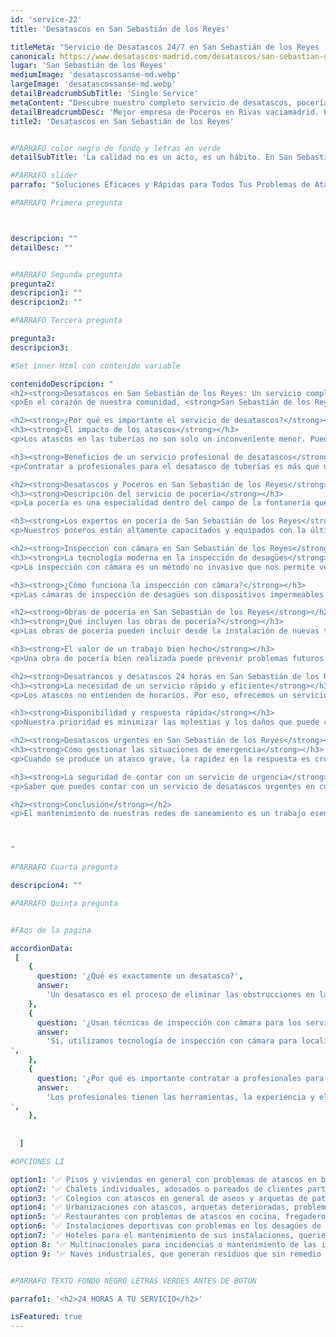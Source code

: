 ```yaml
---
id: 'service-22'
title: 'Desatascos en San Sebastián de los Reyes'

titleMeta: "Servicio de Desatascos 24/7 en San Sebastián de los Reyes | Expertos en Pocería e Inspección con Cámara"
canonical: https://www.desatascos-madrid.com/desatascos/san-sebastian-de-los-reyes
lugar: 'San Sebastián de los Reyes'
mediumImage: 'desatascossanse-md.webp'
largeImage: 'desatascossanse-md.webp'
detailBreadcrumbSubTitle: 'Single Service'
metaContent: "Descubre nuestro completo servicio de desatascos, pocería e inspección con cámara en San Sebastián de los Reyes. Disponibles 24/7.☎️ 647 376 782"
detailBreadcrumbDesc: 'Mejor empresa de Poceros en Rivas vaciamadrid. Llámanos y compruébalo'
title2: 'Desatascos en San Sebastián de los Reyes'


#PARRAFO color negro de fondo y letras en verde
detailSubTitle: 'La calidad no es un acto, es un hábito. En San Sebastián de los Reyes, hacemos de la excelencia nuestro compromiso diario.'

#PARRAFO slider
parrafo: "Soluciones Eficaces y Rápidas para Todos Tus Problemas de Atascos y Pocería"

#PARRAFO Primera pregunta



descripcion: ""
detailDesc: ""


#PARRAFO Segunda pregunta
pregunta2: 
descripcion1: ""
descripcion2: ""

#PARRAFO Tercera pregunta

pregunta3: 
descripcion3: 

#Set inner Html con contenido variable

contenidoDescripcion: "
<h2><strong>Desatascos en San Sebastián de los Reyes: Un servicio completo</strong></h2>
<p>En el corazón de nuestra comunidad, <strong>San Sebastián de los Reyes</strong>, hay un equipo de profesionales dedicados que trabajan las 24 horas del día, los 7 días de la semana, para mantener el flujo de nuestros sistemas de drenaje. ¿Pero realmente conoces la importancia de este servicio? ¿O cómo pueden ayudarte estos expertos en tu hogar o negocio?</p>

<h2><strong>¿Por qué es importante el servicio de desatascos?</strong></h2>
<h3><strong>El impacto de los atascos</strong></h3>
<p>Los atascos en las tuberías no son solo un inconveniente menor. Pueden causar daños graves a tus instalaciones, provocar inundaciones y, en última instancia, convertirse en un problema de salud pública.</p>

<h3><strong>Beneficios de un servicio profesional de desatascos</strong></h3>
<p>Contratar a profesionales para el desatasco de tuberías es más que una necesidad, es una inversión en tranquilidad y seguridad. Su conocimiento, experiencia y herramientas especializadas les permiten detectar y resolver problemas rápidamente, evitando daños a largo plazo.</p>

<h2><strong>Desatascos y Poceros en San Sebastián de los Reyes</strong></h2>
<h3><strong>Descripción del servicio de pocería</strong></h3>
<p>La pocería es una especialidad dentro del campo de la fontanería que se ocupa de la instalación, mantenimiento y reparación de las redes de saneamiento y drenaje. En palabras sencillas, los poceros son los expertos en mantener el flujo adecuado en nuestras tuberías.</p>

<h3><strong>Los expertos en pocería de San Sebastián de los Reyes</strong></h3>
<p>Nuestros poceros están altamente capacitados y equipados con la última tecnología para garantizar un servicio de alta calidad. Su trabajo meticuloso y profesional asegura la durabilidad y eficiencia de nuestras redes de drenaje.</p>

<h2><strong>Inspección con cámara en San Sebastián de los Reyes</strong></h2>
<h3><strong>La tecnología moderna en la inspección de desagües</strong></h3>
<p>La inspección con cámara es un método no invasivo que nos permite ver el interior de las tuberías, detectar obstrucciones y determinar la mejor manera de resolverlas.</p>

<h3><strong>¿Cómo funciona la inspección con cámara?</strong></h3>
<p>Las cámaras de inspección de desagües son dispositivos impermeables equipados con luces que se introducen en las tuberías. Estas cámaras transmiten imágenes en tiempo real a un monitor, lo que permite a los técnicos identificar y localizar el problema.</p>

<h2><strong>Obras de pocería en San Sebastián de los Reyes</strong></h2>
<h3><strong>¿Qué incluyen las obras de pocería?</strong></h3>
<p>Las obras de pocería pueden incluir desde la instalación de nuevas tuberías hasta la reparación de secciones dañadas o el desatasco de las mismas. En cada caso, nuestro objetivo es garantizar el funcionamiento correcto de las redes de saneamiento y drenaje.</p>

<h3><strong>El valor de un trabajo bien hecho</strong></h3>
<p>Una obra de pocería bien realizada puede prevenir problemas futuros y prolongar la vida útil de tus tuberías. Por eso, en San Sebastián de los Reyes, nuestros profesionales se comprometen a ofrecer un servicio de la más alta calidad.</p>

<h2><strong>Desatrancos y desatascos 24 horas en San Sebastián de los Reyes</strong></h2>
<h3><strong>La necesidad de un servicio rápido y eficiente</strong></h3>
<p>Los atascos no entienden de horarios. Por eso, ofrecemos un servicio de desatrancos y desatascos las 24 horas del día. No importa cuando ocurra el problema, estamos listos para ayudarte.</p>

<h3><strong>Disponibilidad y respuesta rápida</strong></h3>
<p>Nuestra prioridad es minimizar las molestias y los daños que puede causar un atasco. Por eso, nos comprometemos a ofrecer una respuesta rápida y eficiente, independientemente de la hora del día.</p>

<h2><strong>Desatascos urgentes en San Sebastián de los Reyes</strong></h2>
<h3><strong>Cómo gestionar las situaciones de emergencia</strong></h3>
<p>Cuando se produce un atasco grave, la rapidez en la respuesta es crucial. Nuestro equipo de desatascos urgentes está preparado para actuar de inmediato y resolver la situación de la manera más eficaz posible.</p>

<h3><strong>La seguridad de contar con un servicio de urgencia</strong></h3>
<p>Saber que puedes contar con un servicio de desatascos urgentes en cualquier momento te proporciona una tranquilidad invaluable. En San Sebastián de los Reyes, estamos comprometidos a estar ahí cuando más nos necesites.</p>

<h2><strong>Conclusión</strong></h2>
<p>El mantenimiento de nuestras redes de saneamiento es un trabajo esencial para el bienestar de nuestra comunidad. Por eso, en San Sebastián de los Reyes, estamos orgullosos de ofrecer un servicio completo de desatascos, pocería, inspección con cámara, obras de pocería y desatascos urgentes. Siempre estamos listos para ayudarte, las 24 horas del día, los 7 días de la semana.</p>



"

#PARRAFO Cuarta pregunta

descripcion4: ""

#PARRAFO Quinta pregunta


#FAqs de la pagina

accordionData:
 [
    {
      question: '¿Qué es exactamente un desatasco?',
      answer:
        'Un desatasco es el proceso de eliminar las obstrucciones en las tuberías para restaurar su correcto funcionamiento.',
    },
    {
      question: '¿Usan técnicas de inspección con cámara para los servicios de desatascos?',
      answer:
        'Sí, utilizamos tecnología de inspección con cámara para localizar atascos y problemas en las tuberías. Esto nos permite brindar un servicio más preciso y eficiente.
',
    },
    {
      question: '¿Por qué es importante contratar a profesionales para el desatasco de tuberías?',
      answer:
        'Los profesionales tienen las herramientas, la experiencia y el conocimiento para resolver los atascos de manera eficiente y segura, evitando daños a largo plazo.
',
    },
     
  
  ]

#OPCIONES LI

option1: '✅ Pisos y viviendas en general con problemas de atascos en bañeras, fregaderos o inodoros.'
option2: '✅ Chalets individuales, adosados o pareados de clientes particulares en general con problemas de atascos en arquetas de hojas o tierra. '
option3: '✅ Colegios con atascos en general de aseos y arquetas de patios.'
option4: '✅ Urbanizaciones con atascos, arquetas deterioradas, problemas de tuberías o bajantes.'
option5: '✅ Restaurantes con problemas de atascos en cocina, fregaderos o en los aseos de los clientes.'
option6: '✅ Instalaciones deportivas con problemas en los desagües de las piscina o vaciado de arquetas en los vestuarios.'
option7: '✅ Hoteles para el mantenimiento de sus instalaciones, queriendo dar siempre el mejor servicio a sus huéspedes.'
option 8: '✅ Multinacionales para incidencias o mantenimiento de las instalaciones distribuidas en sus oficinas.'
option 9: '✅ Naves industriales, que generan residuos que sin remedio se acumulan en sus arquetas produciendo atrancos.'


#PARRAFO TEXTO FONDO NEGRO LETRAS VERDES ANTES DE BOTON

parrafo1: '<h2>24 HORAS A TU SERVICIO</h2>'

isFeatured: true
---
```

